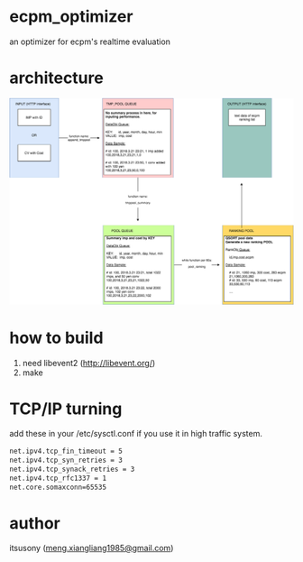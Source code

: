 # ecpm_optimizer
an optimizer for ecpm's realtime evaluation

# architecture

![dataflow](https://raw.githubusercontent.com/itsusony/ecpm_optimizer/master/ecpm.png)

# how to build

1. need libevent2 (http://libevent.org/)
2. make

# TCP/IP turning

add these in your /etc/sysctl.conf if you use it in high traffic system.

```
net.ipv4.tcp_fin_timeout = 5
net.ipv4.tcp_syn_retries = 3
net.ipv4.tcp_synack_retries = 3
net.ipv4.tcp_rfc1337 = 1
net.core.somaxconn=65535
```

# author

itsusony (meng.xiangliang1985@gmail.com)
